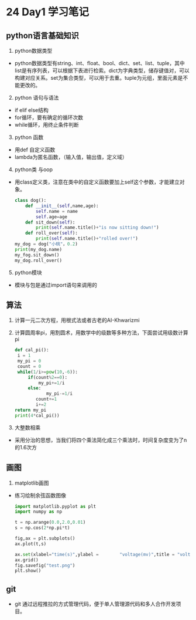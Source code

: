 # 24 Day1 学习笔记
## python语言基础知识
1. python数据类型
- python数据类型有string、int、float、bool、dict、set、list、tuple，其中list是有序列表，可以根据下表进行检索。dict为字典类型，储存键值对，可以构建对应关系。set为集合类型，可以用于去重。tuple为元组，里面元素是不能更改的。
2. python 语句与语法
- if elif else结构
- for循环，要有确定的循环次数
- while循环，用终止条件判断
3. python 函数
- 用def 自定义函数
- lambda为匿名函数，（输入值，输出值，定义域）
4. python类 与oop
- 用class定义类，注意在类中的自定义函数要加上self这个参数，才能建立对象。
	
	```python
	class dog():
		def __init__(self,name,age):
			self.name = name
			self.age=age
		def sit_down(self):
			print(self.name.title()+"is now sitting down!")
		def roll_over(self):
			print(self.name.title()+"rolled over!")
	my_dog = dog("小桃"，0.2)
	print(my_dog.name)
	my_fog.sit_down()
	my_dog.roll_over()
	```
5. python模块
- 模块与包是通过import语句来调用的

## 算法
1. 计算一元二次方程，用根式法或者古老的AI-Khwarizmi

2. 计算圆周率pi，用割圆术，用数学中的级数等多种方法，下面尝试用级数计算pi

   ```python
   def cal_pi():
   	i = 1
   	my_pi = 0
   	count = 0
   	while(1/i>=pow(10,-6)):
       	if(count%2==0):
           	my_pi+=1/i
       	else:
               my_pi-=1/i
           count+=1
           i+=2
   return my_pi
   print(4*cal_pi())
   ```

3. 大整数相乘
- 采用分治的思想，当我们将四个乘法简化成三个乘法时，时间复杂度变为了n的1.6次方

## 画图
1. matplotlib画图
- 练习绘制余弦函数图像
	
	```python
	import matplotlib.pyplot as plt
	import numpy as np
	
	t = np.arange(0.0,2.0,0.01)
	s = np.cos(2*np.pi*t)
	
	fig,ax = plt.subplots()
	ax.plot(t,s)
	
	ax.set(xlabel="time(s)",ylabel = 		"voltage(mv)",title = "voltage/time")
	ax.grid()
	fig.savefig("test.png")
	plt.show()
	```

## git
- git 通过远程推拉的方式管理代码，便于单人管理源代码和多人合作开发项目。